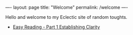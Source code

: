 —-
layout: page
title: "Welcome"
permalink: /welcome
—-

Hello and welcome to my Eclectic site of random toughts.

* [Easy Reading - Part 1 Establishing Clarity](easingReadingPart1EstablishingClarity.html)

